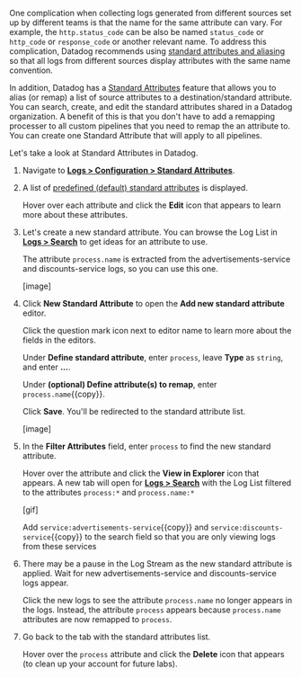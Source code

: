 One complication when collecting logs generated from different sources set up by different teams is that the name for the same attribute can vary. For example, the `http.status_code` can be also be named `status_code` or `http_code` or `response_code` or another relevant name. To address this complication, Datadog recommends using <a href="https://docs.datadoghq.com/logs/processing/attributes_naming_convention/" target="_blank">standard attributes and aliasing</a> so that all logs from different sources display attributes with the same name convention. 

In addition, Datadog has a <a href="https://docs.datadoghq.com/logs/processing/attributes_naming_convention/#standard-attributes-in-log-configuration" target="_blank">Standard Attributes</a> feature that allows you to alias (or remap) a list of source attributes to a destination/standard attribute. You can search, create, and edit the standard attributes shared in a Datadog organization. A benefit of this is that you don't have to add a remapping processer to all custom pipelines that you need to remap the an attribute to. You can create one Standard Attribute that will apply to all pipelines. 

Let's take a look at Standard Attributes in Datadog. 

1. Navigate to <a href="https://app.datadoghq.com/logs/pipelines/standard-attributes" target="_datadog">**Logs > Configuration > Standard Attributes**</a>.

2. A list of <a href="https://docs.datadoghq.com/logs/processing/attributes_naming_convention/" target="_blank">predefined (default) standard attributes</a> is displayed.  
    
    Hover over each attribute and click the **Edit** icon that appears to learn more about these attributes.

3. Let's create a new standard attribute. You can browse the Log List in <a href="https://app.datadoghq.com/logs" target="_datadog">**Logs > Search**</a> to get ideas for an attribute to use.

    The attribute `process.name` is extracted from the advertisements-service and discounts-service logs, so you can use this one.

    [image]

4. Click **New Standard Attribute** to open the **Add new standard attribute** editor.

    Click the question mark icon next to editor name to learn more about the fields in the editors. 

    Under **Define standard attribute**, enter `process`, leave **Type** as `string`, and enter **...**.

    Under **(optional) Define attribute(s) to remap**, enter `process.name`{{copy}}.

    Click **Save**. You'll be redirected to the standard attribute list.

    [image]

5. In the **Filter Attributes** field, enter `process` to find the new standard attribute.

    Hover over the attribute and click the **View in Explorer** icon that appears. A new tab will open for <a href="https://app.datadoghq.com/logs" target="_datadog">**Logs > Search**</a> with the Log List filtered to the attributes `process:*` and `process.name:*`

    [gif]

    Add `service:advertisements-service`{{copy}} and `service:discounts-service`{{copy}} to the search field so that you are only viewing logs from these services

6. There may be a pause in the Log Stream as the new standard attribute is applied. Wait for new advertisements-service and discounts-service logs appear. 

    Click the new logs to see the attribute `process.name` no longer appears in the logs. Instead, the attribute `process` appears because `process.name` attributes are now remapped to `process`.

7. Go back to the tab with the standard attributes list. 

    Hover over the `process` attribute and click the **Delete** icon that appears (to clean up your account for future labs).

